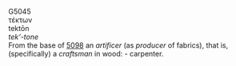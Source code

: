 <body>
  <p>G5045<br>  τέκτων  <br> tektōn  <br><i>tek‘-tone </i><br>From the base of <a href="g5098.htm">5098</a>  an <i>artificer</i> (as <i>producer</i> of fabrics), that is, (specifically) a <i>craftsman</i> in wood: - carpenter.<br></p>
 </body>